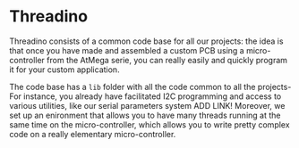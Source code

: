 # Threadino

Threadino consists of a common code base for all our projects: the idea is that once you have made and assembled a custom PCB using a micro-controller from the AtMega serie, you can really easily and quickly program it for your custom application.

The code base has a `lib` folder with all the code common to all the projects- For instance, you already have facilitated I2C programming and access to various utilities, like our serial parameters system ADD LINK! Moreover, we set up an enironment that allows you to have many threads running at the same time on the micro-controller, which allows you to write pretty complex code on a really elementary micro-controller.
